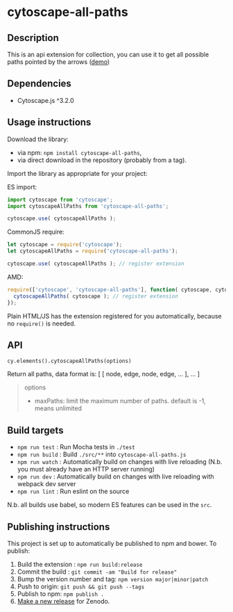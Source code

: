cytoscape-all-paths
================================================================================


## Description

This is an api extension for collection, you can use it to get all possible paths pointed by the arrows ([demo](https://daniel-dx.github.io/cytoscape-all-paths/demo.html))

## Dependencies

 * Cytoscape.js ^3.2.0


## Usage instructions

Download the library:
 * via npm: `npm install cytoscape-all-paths`,
 * via direct download in the repository (probably from a tag).

Import the library as appropriate for your project:

ES import:

```js
import cytoscape from 'cytoscape';
import cytoscapeAllPaths from 'cytoscape-all-paths';

cytoscape.use( cytoscapeAllPaths );
```

CommonJS require:

```js
let cytoscape = require('cytoscape');
let cytoscapeAllPaths = require('cytoscape-all-paths');

cytoscape.use( cytoscapeAllPaths ); // register extension
```

AMD:

```js
require(['cytoscape', 'cytoscape-all-paths'], function( cytoscape, cytoscapeAllPaths ){
  cytoscapeAllPaths( cytoscape ); // register extension
});
```

Plain HTML/JS has the extension registered for you automatically, because no `require()` is needed.


## API

`cy.elements().cytoscapeAllPaths(options)`

Return all paths, data format is: [ [ node, edge, node, edge, ... ], ... ]

> options
>  - maxPaths: limit the maximum number of paths. default is -1, means unlimited


## Build targets

* `npm run test` : Run Mocha tests in `./test`
* `npm run build` : Build `./src/**` into `cytoscape-all-paths.js`
* `npm run watch` : Automatically build on changes with live reloading (N.b. you must already have an HTTP server running)
* `npm run dev` : Automatically build on changes with live reloading with webpack dev server
* `npm run lint` : Run eslint on the source

N.b. all builds use babel, so modern ES features can be used in the `src`.


## Publishing instructions

This project is set up to automatically be published to npm and bower.  To publish:

1. Build the extension : `npm run build:release`
1. Commit the build : `git commit -am "Build for release"`
1. Bump the version number and tag: `npm version major|minor|patch`
1. Push to origin: `git push && git push --tags`
1. Publish to npm: `npm publish .`
1. [Make a new release](https://github.com//cytoscape-all-paths/releases/new) for Zenodo.
